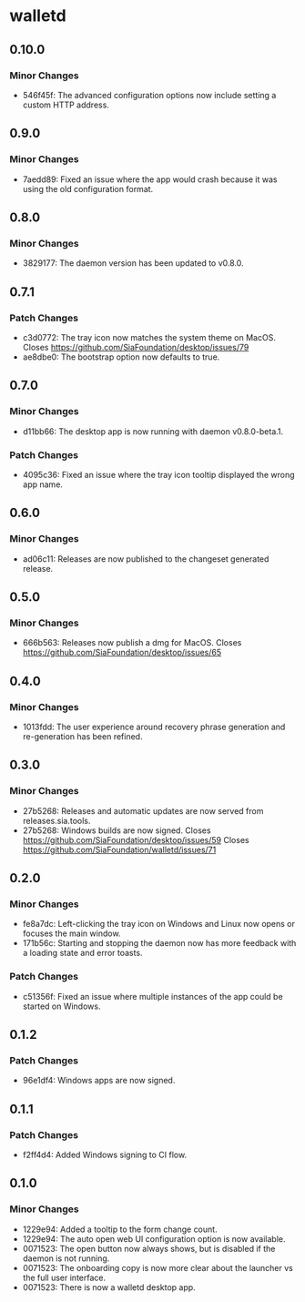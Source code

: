 # walletd

## 0.10.0

### Minor Changes

- 546f45f: The advanced configuration options now include setting a custom HTTP address.

## 0.9.0

### Minor Changes

- 7aedd89: Fixed an issue where the app would crash because it was using the old configuration format.

## 0.8.0

### Minor Changes

- 3829177: The daemon version has been updated to v0.8.0.

## 0.7.1

### Patch Changes

- c3d0772: The tray icon now matches the system theme on MacOS. Closes https://github.com/SiaFoundation/desktop/issues/79
- ae8dbe0: The bootstrap option now defaults to true.

## 0.7.0

### Minor Changes

- d11bb66: The desktop app is now running with daemon v0.8.0-beta.1.

### Patch Changes

- 4095c36: Fixed an issue where the tray icon tooltip displayed the wrong app name.

## 0.6.0

### Minor Changes

- ad06c11: Releases are now published to the changeset generated release.

## 0.5.0

### Minor Changes

- 666b563: Releases now publish a dmg for MacOS. Closes https://github.com/SiaFoundation/desktop/issues/65

## 0.4.0

### Minor Changes

- 1013fdd: The user experience around recovery phrase generation and re-generation has been refined.

## 0.3.0

### Minor Changes

- 27b5268: Releases and automatic updates are now served from releases.sia.tools.
- 27b5268: Windows builds are now signed. Closes https://github.com/SiaFoundation/desktop/issues/59 Closes https://github.com/SiaFoundation/walletd/issues/71

## 0.2.0

### Minor Changes

- fe8a7dc: Left-clicking the tray icon on Windows and Linux now opens or focuses the main window.
- 171b56c: Starting and stopping the daemon now has more feedback with a loading state and error toasts.

### Patch Changes

- c51356f: Fixed an issue where multiple instances of the app could be started on Windows.

## 0.1.2

### Patch Changes

- 96e1df4: Windows apps are now signed.

## 0.1.1

### Patch Changes

- f2ff4d4: Added Windows signing to CI flow.

## 0.1.0

### Minor Changes

- 1229e94: Added a tooltip to the form change count.
- 1229e94: The auto open web UI configuration option is now available.
- 0071523: The open button now always shows, but is disabled if the daemon is not running.
- 0071523: The onboarding copy is now more clear about the launcher vs the full user interface.
- 0071523: There is now a walletd desktop app.
